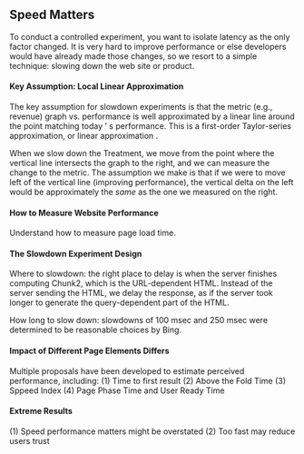 ## Speed Matters
To conduct a controlled experiment, you want to isolate latency as the only factor changed. It is very hard to improve performance or else developers would have already made those changes, so we resort to a simple technique: slowing down the web site or product. 


#### Key Assumption: Local Linear Approximation
The key assumption for slowdown experiments is that the metric (e.g., revenue) graph vs. performance is well approximated by a linear line around the point matching today ’ s performance. This is a first-order Taylor-series approximation, or linear approximation . 

When we slow down the Treatment, we move from the point where the vertical line intersects the graph to the right, and we can measure the change to the metric. The assumption we make is that if we were to move left of the vertical line (improving performance), the vertical delta on the left would be approximately the *same* as the one we measured on the right. 

#### How to Measure Website Performance 
Understand how to measure page load time.

#### The Slowdown Experiment Design 
Where to slowdown: the right place to delay is when the server finishes computing Chunk2, which is the URL-dependent HTML. Instead of the server sending the HTML, we delay the response, as if the server took longer to generate the query-dependent part of the HTML. 

How long to slow down: slowdowns of 100 msec and 250 msec were determined to be reasonable choices by Bing. 

#### Impact of Different Page Elements Differs 
Multiple proposals have been developed to estimate perceived performance, including: (1) Time to first result (2) Above the Fold Time (3) Sppeed Index (4) Page Phase Time and User Ready Time

#### Extreme Results
(1) Speed performance matters might be overstated (2) Too fast may reduce users trust
